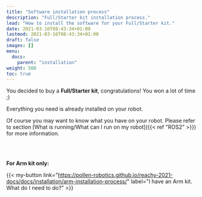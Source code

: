 ```yaml
---
title: "Software installation process"
description: "Full/Starter kit installation process."
lead: "How to install the software for your Full/Starter kit."
date: 2021-03-16T08:43:34+01:00
lastmod: 2021-03-16T08:43:34+01:00
draft: false
images: []
menu:
  docs:
    parent: "installation"
weight: 500
toc: true
---
```


You decided to buy a **Full/Starter kit**, congratulations! You won a lot of time ;)

Everything you need is already installed on your robot.

Of course you may want to know what you have on your robot. Please refer to section [What is running/What can I run on my robot]({{< ref "ROS2" >}}) for more information.  
  
<br/><br/>

**For Arm kit only:**  

{{< my-button link="https://pollen-robotics.github.io/reachy-2021-docs/docs/installation/arm-installation-process/" label="I have an Arm kit. What do I need to do?" >}}